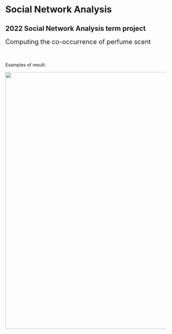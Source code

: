 # Social Network Analysis

## 2022 Social Network Analysis term project

<span style="font-size:20px">Computing the co-occurrence of perfume scent</span>
<br></br>
<br></br>
Examples of result:

<p align="center"><img src="https://github.com/zzioni/SNA/assets/106359887/0f9c858d-3f51-4355-b8be-e36fd44d6949"  width="800" style="margin:auto; display:block;"></p>
